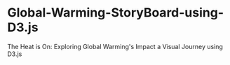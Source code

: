 # Global-Warming-StoryBoard-using-D3.js
The Heat is On: Exploring Global Warming's Impact a Visual Journey using D3.js
